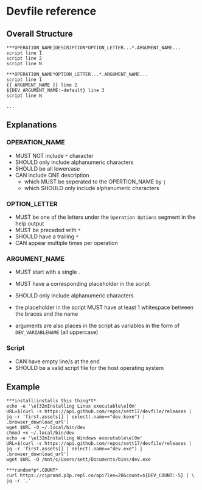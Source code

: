# Devfile reference

## Overall Structure

```
***OPERATION_NAME|DESCRIPTION*OPTION_LETTER...*.ARGUMENT_NAME...
script line 1
script line 2
script line N

***OPERATION_NAME*OPTION_LETTER...*.ARGUMENT_NAME...
script line 1
{{ ARGUMENT_NAME }} line 2
${DEV_ARGUMENT_NAME:-default} line 3
script line N

...
```

## Explanations

### OPERATION_NAME
  - MUST NOT include `*` character
  - SHOULD only include alphanumeric characters
  - SHOULD be all lowercase
  - CAN include ONE description
    - which MUST be seperated to the OPERTION_NAME by `|`
    - which SHOULD only include alphanumeric characters

### OPTION_LETTER
  - MUST be one of the letters under the `Operation Options` segment in the help output
  - MUST be preceded with `*`
  - SHOULD have a trailing `*`
  - CAN appear multiple times per operation

### ARGUMENT_NAME
  - MUST start with a single `.`
  - MUST have a corresponding placeholder in the script
  - SHOULD only include alphanumeric characters

  - the placeholder in the script MUST have at least 1 whitespace between the braces and the name
  - arguments are also places in the script as variables in the form of `DEV_VARIABLENAME` (all uppercase)

### Script
  - CAN have empty line/s at the end
  - SHOULD be a valid script file for the host operating system

## Example

```
***install|installs this thing*t*
echo -e '\e[32mInstalling Linux executable\e[0m'
URL=$(curl -s https://api.github.com/repos/sett17/devfile/releases | jq -r 'first.assets[] | select(.name=="dev.kexe") | .browser_download_url')
wget $URL -O ~/.local/bin/dev
chmod +x ~/.local/bin/dev
echo -e '\e[32mInstalling Windows executable\e[0m'
URL=$(curl -s https://api.github.com/repos/sett17/devfile/releases | jq -r 'first.assets[] | select(.name=="dev.exe") | .browser_download_url')
wget $URL -O /mnt/c/Users/sett/Documents/bins/dev.exe

***random*p*.COUNT*
curl https://ciprand.p3p.repl.co/api?len=20&count=${DEV_COUNT:-5} | \
jq -r '.'
```


